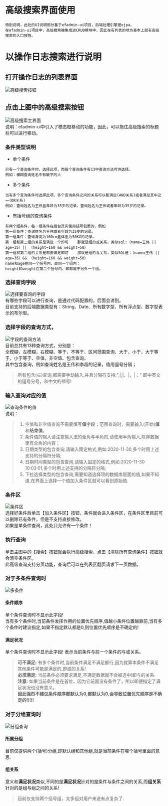 # 高级搜索界面使用
```
特别说明，此处的UI说明部分基于efadmin-ui项目，后端处理引擎是ejpa。
在efadmin-ui项目中，高级搜索被集成进CRUD模块中，因此在有列表的地方基本上就有高级搜索的入口按钮。
```
# 以操作日志搜索进行说明
## 打开操作日志的列表界面
![高级搜索按钮](/adSearch/adSearhBtn.png)
## 点击上图中的高级搜索按钮
![高级搜索主界面](/adSearch/mainUI.png)  
    说明：efadmin-ui中引入了模态框移动的功能，因此，可以拖住高级搜索的标题栏可以进行移动。

### 条件类型说明
- 单个条件
```
只有一个查询条件时，选择此项，而每个查询条件有13中查询方法可供选择。
例如：模糊查询姓名中有敏字的人
```
- 多个条件
```
当有多个查询条件时选择此项，多个查询条件之间的关系可以都满足(AND关系)或者满足其中之一(OR关系)  
例如：查询姓名为王伟且年龄为35岁的记录。查询姓名为王伟或者年龄为35岁的记录。
```
- 有括号组的查询条件
```
有两个组条件，每一组条件在后台其实使用括号包裹的，例如
第一组条件：查询姓名为王伟或者年龄为35岁的记录。
第一组条件：查询身高为160cm且体重为50KG的记录。
第一组和第二组的关系是满足一个即可    那就是组的或关系，类似sql:（name=王伟 || age=35）|| （height=160 && weight=50）
第一组和第二组的关系是都要满足即可    那就是组的与关系，类似SQL是：（name=王伟 || age=35）&& （height=160 && weight=50）
name和age在同一个括号内，即同一个组内；
height和weight在第二个括号内，即都属于另外一个组。
```

### 选择查询字段
![选择要查询的字段](/adSearch/selectField.png)  
有哪些字段可以进行查询，是通过代码配置的，后面会讲到。  
目前支持的后端数据类型有：String、Date、所有数字型、所有浮点型、数字型表示的布尔型。  

### 选择字段的查询方式，
![字段的查询方法](/adSearch/queryMethod.png)  
目前总共有13种查询方式，分别是：  
全模糊，左模糊，右模糊、等于，不等于、区间范围查询、大于，小于，大于等于，小于等于、空值，非空值、包含查询。  
其中包含查询，例如查询姓名是王伟和李超的记录，值用逗号分隔；
> 所有包含(∈)查询,都需要手动输入,并且分隔符支持:",|;|、|，|；" 即中英文的逗号分号，和中文的顿号!

### 输入查询对应的值
![查询条件的值](/adSearch/fieldValue.png)  
    说明：
 >1. 空值和非空值查询不需要填写**值**字段；范围查询时，需要输入(开始)**值**和**结束值**。
 >2. 条件值的输入请注意输入法的全角与半角的,请使用半角输入,除非数据里有全角的内容；  
 >3. 日期类型的包含查询,请输入固定格式,例如:2020-11-30,多个时用上述支持的分隔符分隔;
 >4. 日期时间类型的包含查询,请输入固定的格式,例如:2020-11-30 10:03:01,多个时用上述支持的分隔符分隔;  
 >5. 下拉选择类型的包含查询,需要知道选择项的数据库层面的值,如果不知道,在界面上选择一个值加入条件区就可以看到原始值.

### 条件区
![条件区](/adSearch/fieldArea.png)  
选择好条件后单击【加入条件区】按钮，条件就会进入条件区，在条件区里目前可以删除已有条件，但是不支持直接修改。  
如果是单条件查询，此处只允许有一个条件！

### 执行查询
单击主图中的【搜索】按钮就会执行高级搜索，点击【清除所有查询条件】按钮就会清空条件区。  
此高级查询支持分页功能，查询后可以在列表区翻页请求下一页数据。

### 对于多条件查询时
![多条件](/adSearch/mutiField.png)  

#### 条件顺序  
单个条件查询时不显示此字段!  
当有多个条件时,当前条件发挥作用的位置优先顺序,值越小条件位置越靠前,当有多个条件时建议指定,如果不指定默认都是0,则位置优先顺序是不确定的!

#### 满足状况  
单个条件查询时不显示此字段! 表示当前条件与前一个条件的与或关系。  
> **可不满足:** 有多个条件时,当前条件满足不满足都行,因为就算本条件不满足其他条件可能是满足的,即或的关系!  
> **必须满足:** 当前条件必须要求满足,不满足数据就不会被选中!即与的关系.  
> **注意:** 如果当前条件是在首位，因为它前面没有条件了，所以即便指定了满足状况也没有意义。  
> <b>因此强烈不建议条件顺序都默认为0,都默认为0,会导致位置优先顺序是不确定的!!!!!</b>

### 对于分组查询时
![分组查询](/adSearch/groupField.png)  
#### 所属分组  
目前仅提供两个(括号)分组,即默认组和其他组,就是当前条件在哪个括号里面的意思.

#### 组关系
意义和**满足状况**类似,不同的是**满足状况**针对的是条件与条件之间的关系,而**组关系** 针对的是组与组之间的关系!

>目前仅支持两个括号组，太多组对用户来说有点复杂了.
